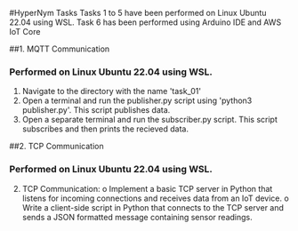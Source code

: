 #HyperNym Tasks
Tasks 1 to 5 have been performed on Linux Ubuntu 22.04 using WSL.
Task 6 has been performed using Arduino IDE and AWS IoT Core


##1. MQTT Communication 
### Performed on Linux Ubuntu 22.04 using WSL.

1) Navigate to the directory with the name 'task_01'
2) Open a terminal and run the publisher.py script using 'python3 publisher.py'. This script publishes data.
3) Open a separate terminal and run the subscriber.py script. This script subscribes and then prints the recieved data.


##2. TCP Communication
### Performed on Linux Ubuntu 22.04 using WSL.



2. TCP Communication:
o Implement a basic TCP server in Python that listens for incoming
connections and receives data from an IoT device.
o Write a client-side script in Python that connects to the TCP server and
sends a JSON formatted message containing sensor readings.
